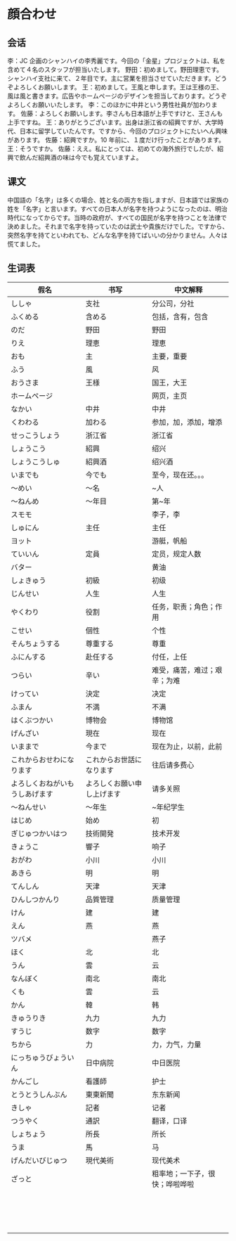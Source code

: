 # 顔合わせ

## 会话

李：JC 企画のシャンハイの李秀麗です。今回の「金星」プロジェクトは、私を含めて４名のスタッフが担当いたします。
野田：初めまして。野田理恵です。シャンハイ支社に来て、２年目です。主に営業を担当させていただきます。どうぞよろしくお願いします。
王：初めまして。王風と申します。王は王様の王、風は風と書きます。広告やホームページのデザインを担当しております。どうぞよろしくお願いいたします。
李：このほかに中井という男性社員が加わります。
佐藤：よろしくお願いします。李さんも日本語が上手ですけと、王さんも上手ですね。
王：ありがとうございます。出身は浙江省の紹興ですが、大学時代、日本に留学していたんです。ですから、今回のプロジェクトにたいへん興味があります。
佐藤：紹興ですか。10 年前に、１度だけ行ったことがあります。
王：そうですか。
佐藤：ええ。私にとっては、初めての海外旅行でしたが、紹興で飲んだ紹興酒の味は今でも覚えていますよ。

## 课文

中国語の「名字」は多くの場合、姓と名の両方を指しますが、日本語では家族の姓を「名字」と言います。すべての日本人が名字を持つようになったのは、明治時代になってからです。当時の政府が、すべての国民が名字を持つことを法律で決めました。それまで名字を持っていたのは武士や貴族だけでした。ですから、突然名字を持てといわれても、どんな名字を持てばいいの分かりません。人々は慌てました。

## 生词表

| 假名                           | 书写                       | 中文解释                       |
| ------------------------------ | -------------------------- | ------------------------------ |
| ししゃ                         | 支社                       | 分公司，分社                   |
| ふくめる                       | 含める                     | 包括，含有，包含               |
| のだ                           | 野田                       | 野田                           |
| りえ                           | 理恵                       | 理恵                           |
| おも                           | 主                         | 主要，重要                     |
| ふう                           | 風                         | 风                             |
| おうさま                       | 王様                       | 国王，大王                     |
| ホームページ                   |                            | 网页，主页                     |
| なかい                         | 中井                       | 中井                           |
| くわわる                       | 加わる                     | 参加，加，添加，增添           |
| せっこうしょう                 | 浙江省                     | 浙江省                         |
| しょうこう                     | 紹興                       | 绍兴                           |
| しょうこうしゅ                 | 紹興酒                     | 绍兴酒                         |
| いまでも                       | 今でも                     | 至今，现在还。。。             |
| ～めい                         | ～名                       | ~人                            |
| ～ねんめ                       | ～年目                     | 第~年                          |
| スモモ                         |                            | 李子，李                       |
| しゅにん                       | 主任                       | 主任                           |
| ヨット                         |                            | 游艇，帆船                     |
| ていいん                       | 定員                       | 定员，规定人数                 |
| バター                         |                            | 黄油                           |
| しょきゅう                     | 初級                       | 初级                           |
| じんせい                       | 人生                       | 人生                           |
| やくわり                       | 役割                       | 任务，职责；角色；作用         |
| こせい                         | 個性                       | 个性                           |
| そんちょうする                 | 尊重する                   | 尊重                           |
| ふにんする                     | 赴任する                   | 付任，上任                     |
| つらい                         | 辛い                       | 难受，痛苦，难过；艰辛；为难   |
| けってい                       | 決定                       | 决定                           |
| ふまん                         | 不満                       | 不满                           |
| はくぶつかい                   | 博物会                     | 博物馆                         |
| げんざい                       | 現在                       | 现在                           |
| いままで                       | 今まで                     | 现在为止，以前，此前           |
| これからおせわになります       | これからお世話になります   | 往后请多费心                   |
| よろしくおねがいもうしあげます | よろしくお願い申し上げます | 请多关照                       |
| ～ねんせい                     | ～年生                     | ~年纪学生                      |
| はじめ                         | 始め                       | 初                             |
| ぎじゅつかいはつ               | 技術開発                   | 技术开发                       |
| きょうこ                       | 響子                       | 响子                           |
| おがわ                         | 小川                       | 小川                           |
| あきら                         | 明                         | 明                             |
| てんしん                       | 天津                       | 天津                           |
| ひんしつかんり                 | 品質管理                   | 质量管理                       |
| けん                           | 建                         | 建                             |
| えん                           | 燕                         | 燕                             |
| ツバメ                         |                            | 燕子                           |
| ほく                           | 北                         | 北                             |
| うん                           | 雲                         | 云                             |
| なんぼく                       | 南北                       | 南北                           |
| くも                           | 雲                         | 云                             |
| かん                           | 韓                         | 韩                             |
| きゅうりき                     | 九力                       | 九力                           |
| すうじ                         | 数字                       | 数字                           |
| ちから                         | 力                         | 力，力气，力量                 |
| にっちゅうびょういん           | 日中病院                   | 中日医院                       |
| かんごし                       | 看護師                     | 护士                           |
| とうとうしんぶん               | 東東新聞                   | 东东新闻                       |
| きしゃ                         | 記者                       | 记者                           |
| つうやく                       | 通訳                       | 翻译，口译                     |
| しょちょう                     | 所長                       | 所长                           |
| うま                           | 馬                         | 马                             |
| げんだいびじゅつ               | 現代美術                   | 现代美术                       |
| ざっと                         |                            | 粗率地；一下子，很快；哗啦哗啦 |
|                                |                            |                                |
|                                |                            |                                |
|                                |                            |                                |
|                                |                            |                                |
|                                |                            |                                |
|                                |                            |                                |
|                                |                            |                                |
|                                |                            |                                |
|                                |                            |                                |
|                                |                            |                                |
|                                |                            |                                |
|                                |                            |                                |
|                                |                            |                                |
|                                |                            |                                |
|                                |                            |                                |
|                                |                            |                                |
